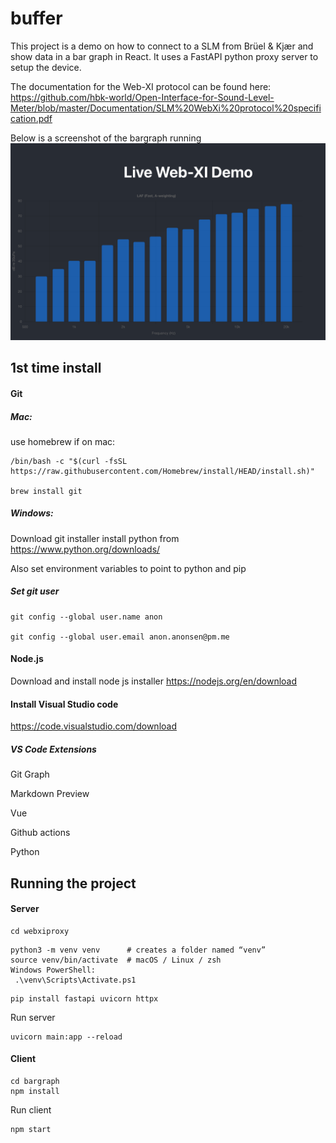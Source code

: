 # buffer

This project is a demo on how to connect to a SLM from Brüel & Kjær and show data in a bar graph in React. It uses a FastAPI python proxy server to setup the device.

The documentation for the Web-XI protocol can be found here: https://github.com/hbk-world/Open-Interface-for-Sound-Level-Meter/blob/master/Documentation/SLM%20WebXi%20protocol%20specification.pdf

Below is a screenshot of the bargraph running
![alt text](Screenshot.png)

## 1st time install

#### Git
##### Mac:
use homebrew if on mac: 
```
/bin/bash -c "$(curl -fsSL https://raw.githubusercontent.com/Homebrew/install/HEAD/install.sh)"

brew install git
```

##### Windows:
Download git installer
install python from https://www.python.org/downloads/

Also set environment variables to point to python and pip

##### Set git user
```
git config --global user.name anon

git config --global user.email anon.anonsen@pm.me
```
#### Node.js
Download and install node js installer https://nodejs.org/en/download

#### Install Visual Studio code
https://code.visualstudio.com/download

##### VS Code Extensions
Git Graph

Markdown Preview

Vue

Github actions

Python

## Running the project

#### Server

```
cd webxiproxy
```
```
python3 -m venv venv      # creates a folder named “venv”
source venv/bin/activate  # macOS / Linux / zsh
Windows PowerShell:
 .\venv\Scripts\Activate.ps1
```
```
pip install fastapi uvicorn httpx
```

Run server
```
uvicorn main:app --reload
```
#### Client
```
cd bargraph
npm install
```
Run client
```
npm start
```
